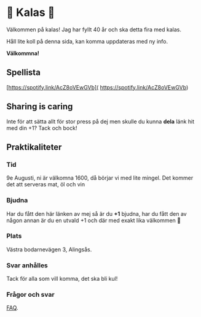 # 🎉 Kalas 🎉
Välkommen på kalas! Jag har fyllt 40 år och ska detta fira med kalas.

Håll lite koll på denna sida, kan komma uppdateras med ny info.

**Välkommna!**

## Spellista ##

[https://spotify.link/AcZ8oVEwGVb](
https://spotify.link/AcZ8oVEwGVb)

## Sharing is caring
Inte för att sätta allt för stor press på dej men skulle du kunna **dela** länk hit med din +1? Tack och bock!

## Praktikaliteter

### Tid

9e Augusti, ni är välkomna 1600, då börjar vi med lite mingel. Det kommer det att serveras mat, öl och vin

### Bjudna

Har du fått den här länken av mej så är du **+1** bjudna, har du fått den av någon annan är du en utvald +1 och där med exakt lika välkommen 🥳

### Plats

Västra bodarnevägen 3, Alingsås.

### Svar anhålles

Tack för alla som vill komma, det ska bli kul!

### Frågor och svar

[FAQ](./faq.html).
